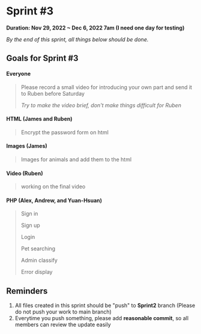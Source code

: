 # Sprint #3

**Duration: Nov 29, 2022 ~ Dec 6, 2022 7am (I need one day for testing)**

*By the end of this sprint, all things below should be done.*

## Goals for Sprint #3

#### Everyone

> Please record a small video for introducing your own part and send it to Ruben before Saturday
>
> *Try to make the video brief, don't make things difficult for Ruben*

#### HTML (James and Ruben)

> Encrypt the password form on html

#### Images (James)

> Images for animals and add them to the html

#### Video (Ruben)

> working on the final video

#### PHP (Alex, Andrew, and Yuan-Hsuan)

> Sign in
>
> Sign up
>
> Login
>
> Pet searching
>
> Admin classify
>
> Error display

## Reminders

1. All files created in this sprint should be "push" to **Sprint2** branch (Please do not push your work to main branch)
2. Everytime you push something, please add **reasonable commit**, so all members can review the update easily
